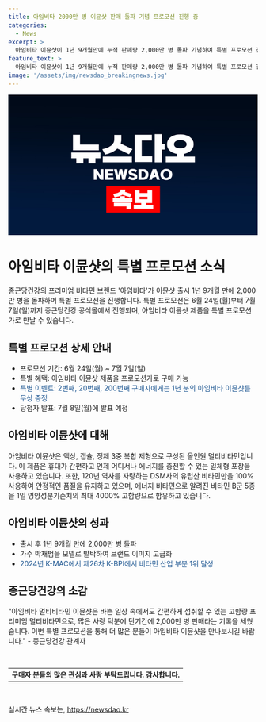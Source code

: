 ```yaml
---
title: 아임비타 2000만 병 이뮨샷 판매 돌파 기념 프로모션 진행 중
categories:
  - News
excerpt: >
  아임비타 이뮨샷이 1년 9개월만에 누적 판매량 2,000만 병 돌파 기념하여 특별 프로모션 진행. 6월 24일(월)부터 7월 7일(일)까지 공식몰에서 특별 프로모션가로 만날 수 있으며, 2번째, 20번째, 200번째 구매 고객에게는 1년분 증정하는 이벤트도 진행. 또한, DSM사의 유럽산 비타민을 100% 사용해 에너지 비타민으로 알려진 비타민 B군 5종을 최대 4000% 고함량으로 담은 제품으로, 베스트셀러로 인기를 끌었으며, 신규 모델 박재범과의 협업으로 소비자들에게 신뢰받는 브랜드 입지를 강화 중. 
feature_text: >
  아임비타 이뮨샷이 1년 9개월만에 누적 판매량 2,000만 병 돌파 기념하여 특별 프로모션 진행. 6월 24일(월)부터 7월 7일(일)까지 공식몰에서 특별 프로모션가로 만날 수 있으며, 2번째, 20번째, 200번째 구매 고객에게는 1년분 증정하는 이벤트도 진행. 또한, DSM사의 유럽산 비타민을 100% 사용해 에너지 비타민으로 알려진 비타민 B군 5종을 최대 4000% 고함량으로 담은 제품으로, 베스트셀러로 인기를 끌었으며, 신규 모델 박재범과의 협업으로 소비자들에게 신뢰받는 브랜드 입지를 강화 중. 
image: '/assets/img/newsdao_breakingnews.jpg'
---
```


<p><img src="/assets/img/newsdao_breakingnews.jpg" alt="pcversion 속보" /></p>

<h1>아임비타 이뮨샷의 특별 프로모션 소식</h1>

<p data-ke-size="size16">종근당건강의 프리미엄 비타민 브랜드 '아임비타'가 이뮨샷 출시 1년 9개월 만에 2,000만 병을 돌파하며 특별 프로모션을 진행합니다. 특별 프로모션은 6월 24일(월)부터 7월 7일(일)까지 종근당건강 공식몰에서 진행되며, 아임비타 이뮨샷 제품을 특별 프로모션가로 만날 수 있습니다.</p>

<h2 data-ke-size="size26">특별 프로모션 상세 안내</h2>

<ul>
    <li>프로모션 기간: 6월 24일(월) ~ 7월 7일(일)</li>
    <li>특별 혜택: 아임비타 이뮨샷 제품을 프로모션가로 구매 가능</li>
    <li><span style="color: #1a5490;">특별 이벤트: 2번째, 20번째, 200번째 구매자에게는 1년 분의 아임비타 이뮨샷를 무상 증정</span></li>
    <li>당첨자 발표: 7월 8일(월)에 발표 예정</li>
</ul>

<h2 data-ke-size="size26">아임비타 이뮨샷에 대해</h2>

<p data-ke-size="size16">아임비타 이뮨샷은 액상, 캡슐, 정제 3중 복합 제형으로 구성된 올인원 멀티비타민입니다. 이 제품은 휴대가 간편하고 언제 어디서나 에너지를 충전할 수 있는 일체형 포장을 사용하고 있습니다. 또한, 120년 역사를 자랑하는 DSM사의 유럽산 비타민만을 100% 사용하여 안정적인 품질을 유지하고 있으며, 에너지 비타민으로 알려진 비타민 B군 5종을 1일 영양성분기준치의 최대 4000% 고함량으로 함유하고 있습니다.</p>

<h2 data-ke-size="size26">아임비타 이뮨샷의 성과</h2>

<ul>
    <li>출시 후 1년 9개월 만에 2,000만 병 돌파</li>
    <li>가수 박재범을 모델로 발탁하여 브랜드 이미지 고급화</li>
    <li><span style="color: #1a5490;">2024년 K-MAC에서 제26차 K-BPI에서 비타민 산업 부분 1위 달성</span></li>
</ul>

<h2 data-ke-size="size26">종근당건강의 소감</h2>

<p data-ke-size="size16">"아임비타 멀티비타민 이뮨샷은 바쁜 일상 속에서도 간편하게 섭취할 수 있는 고함량 프리미엄 멀티비타민으로, 많은 사랑 덕분에 단기간에 2,000만 병 판매라는 기록을 세웠습니다. 이번 특별 프로모션을 통해 더 많은 분들이 아임비타 이뮨샷을 만나보시길 바랍니다." - 종근당건강 관계자</p>

<p data-ke-size="size16">&nbsp;</p>

<table>
    <tbody>
        <tr>
            <td style="text-align: center; height: 17px;"><b>구매자 분들의 많은 관심과 사랑 부탁드립니다. 감사합니다.</b></td>
        </tr>
    </tbody>
</table>

<p data-ke-size="size16">&nbsp;</p>

<p data-ke-size="size16"></p>
실시간 뉴스 속보는, <a href="https://newsdao.kr" rel="dofollow">https://newsdao.kr</a>


